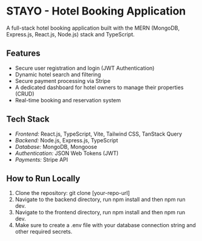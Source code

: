 # STAYO - Hotel Booking Application

A full-stack hotel booking application built with the MERN (MongoDB, Express.js, React.js, Node.js) stack and TypeScript.

## Features
- Secure user registration and login (JWT Authentication)
- Dynamic hotel search and filtering
- Secure payment processing via Stripe
- A dedicated dashboard for hotel owners to manage their properties (CRUD)
- Real-time booking and reservation system

## Tech Stack
- *Frontend:* React.js, TypeScript, Vite, Tailwind CSS, TanStack Query
- *Backend:* Node.js, Express.js, TypeScript
- *Database:* MongoDB, Mongoose
- *Authentication:* JSON Web Tokens (JWT)
- *Payments:* Stripe API

## How to Run Locally
1. Clone the repository: git clone [your-repo-url]
2. Navigate to the backend directory, run npm install and then npm run dev.
3. Navigate to the frontend directory, run npm install and then npm run dev.
4. Make sure to create a .env file with your database connection string and other required secrets.
